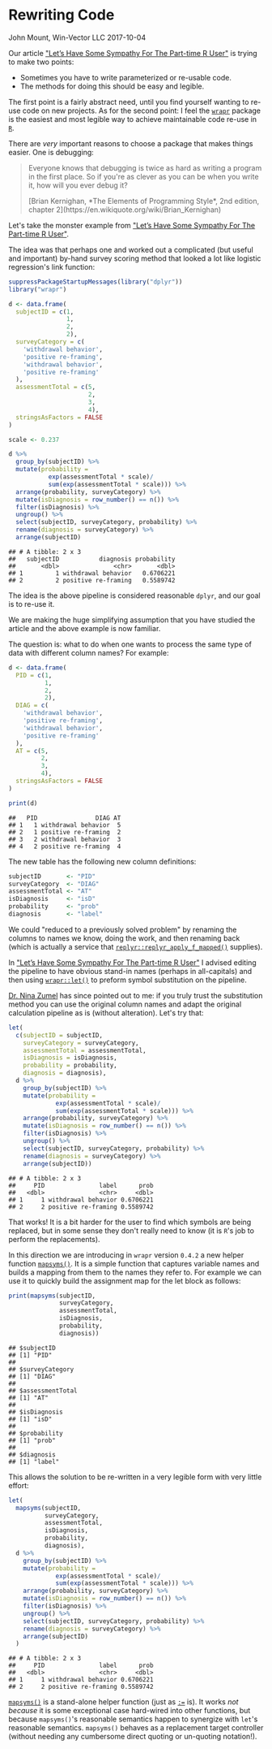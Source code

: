 Rewriting Code
================
John Mount, Win-Vector LLC
2017-10-04

Our article ["Let’s Have Some Sympathy For The Part-time R User"](http://www.win-vector.com/blog/2017/08/lets-have-some-sympathy-for-the-part-time-r-user/) is trying to make two points:

-   Sometimes you have to write parameterized or re-usable code.
-   The methods for doing this should be easy and legible.

The first point is a fairly abstract need, until you find yourself wanting to re-use code on new projects.
As for the second point: I feel the [`wrapr`](https://winvector.github.io/wrapr/) package is the easiest and most legible way to achieve maintainable code re-use in [`R`](https://cran.r-project.org).

There are *very* important reasons to choose a package that makes things easier. One is debugging:

> Everyone knows that debugging is twice as hard as writing a program in the first place. So if you're as clever as you can be when you write it, how will you ever debug it?
> <p/>
> [Brian Kernighan, *The Elements of Programming Style*, 2nd edition, chapter 2](https://en.wikiquote.org/wiki/Brian_Kernighan)

Let's take the monster example from ["Let’s Have Some Sympathy For The Part-time R User"](http://www.win-vector.com/blog/2017/08/lets-have-some-sympathy-for-the-part-time-r-user/).

The idea was that perhaps one and worked out a complicated (but useful and important) by-hand survey scoring method that looked a lot like logistic regression's link function:

``` r
suppressPackageStartupMessages(library("dplyr"))
library("wrapr")

d <- data.frame(
  subjectID = c(1,                   
                1,
                2,                   
                2),
  surveyCategory = c(
    'withdrawal behavior',
    'positive re-framing',
    'withdrawal behavior',
    'positive re-framing'
  ),
  assessmentTotal = c(5,                 
                      2,
                      3,                  
                      4),
  stringsAsFactors = FALSE
)

scale <- 0.237

d %>%
  group_by(subjectID) %>%
  mutate(probability =
           exp(assessmentTotal * scale)/
           sum(exp(assessmentTotal * scale))) %>%
  arrange(probability, surveyCategory) %>%
  mutate(isDiagnosis = row_number() == n()) %>%
  filter(isDiagnosis) %>%
  ungroup() %>%
  select(subjectID, surveyCategory, probability) %>%
  rename(diagnosis = surveyCategory) %>%
  arrange(subjectID)
```

    ## # A tibble: 2 x 3
    ##   subjectID           diagnosis probability
    ##       <dbl>               <chr>       <dbl>
    ## 1         1 withdrawal behavior   0.6706221
    ## 2         2 positive re-framing   0.5589742

The idea is the above pipeline is considered reasonable `dplyr`, and our goal is to re-use it.

We are making the huge simplifying assumption that you have studied the article and the above example is now familiar.

The question is: what to do when one wants to process the same type of data with different column names? For example:

``` r
d <- data.frame(
  PID = c(1,                   
          1,
          2,                   
          2),
  DIAG = c(
    'withdrawal behavior',
    'positive re-framing',
    'withdrawal behavior',
    'positive re-framing'
  ),
  AT = c(5,                 
         2,
         3,                  
         4),
  stringsAsFactors = FALSE
)

print(d)
```

    ##   PID                DIAG AT
    ## 1   1 withdrawal behavior  5
    ## 2   1 positive re-framing  2
    ## 3   2 withdrawal behavior  3
    ## 4   2 positive re-framing  4

The new table has the following new column definitions:

``` r
subjectID       <- "PID"
surveyCategory  <- "DIAG"
assessmentTotal <- "AT"
isDiagnosis     <- "isD"
probability     <- "prob"
diagnosis       <- "label"
```

We could "reduced to a previously solved problem" by renaming the columns to names we know, doing the work, and then renaming back (which is actually a service that [`replyr::replyr_apply_f_mapped()`](https://winvector.github.io/replyr/reference/replyr_apply_f_mapped.html) supplies).

In ["Let’s Have Some Sympathy For The Part-time R User"](http://www.win-vector.com/blog/2017/08/lets-have-some-sympathy-for-the-part-time-r-user/) I advised editing the pipeline to have obvious stand-in names (perhaps in all-capitals) and then using [`wrapr::let()`](https://winvector.github.io/wrapr/reference/let.html) to preform symbol substitution on the pipeline.

[Dr. Nina Zumel](https://ninazumel.com) has since pointed out to me: if you truly trust the substitution method you can use the original column names and adapt the original calculation pipeline as is (without alteration). Let's try that:

``` r
let(
  c(subjectID = subjectID,
    surveyCategory = surveyCategory, 
    assessmentTotal = assessmentTotal,
    isDiagnosis = isDiagnosis,
    probability = probability,
    diagnosis = diagnosis),
  d %>%
    group_by(subjectID) %>%
    mutate(probability =
             exp(assessmentTotal * scale)/
             sum(exp(assessmentTotal * scale))) %>%
    arrange(probability, surveyCategory) %>%
    mutate(isDiagnosis = row_number() == n()) %>%
    filter(isDiagnosis) %>%
    ungroup() %>%
    select(subjectID, surveyCategory, probability) %>%
    rename(diagnosis = surveyCategory) %>%
    arrange(subjectID))
```

    ## # A tibble: 2 x 3
    ##     PID               label      prob
    ##   <dbl>               <chr>     <dbl>
    ## 1     1 withdrawal behavior 0.6706221
    ## 2     2 positive re-framing 0.5589742

That works! It is a bit harder for the user to find which symbols are being replaced, but in some sense they don't really need to know (it is `R`'s job to perform the replacements).

In this direction we are introducing in `wrapr` version `0.4.2` a new helper function [`mapsyms()`](https://winvector.github.io/wrapr/reference/mapsyms.html). It is a simple function that captures variable names and builds a mapping from them to the names they refer to. For example we can use it to quickly build the assignment map for the let block as follows:

``` r
print(mapsyms(subjectID,
              surveyCategory, 
              assessmentTotal,
              isDiagnosis,
              probability,
              diagnosis))
```

    ## $subjectID
    ## [1] "PID"
    ## 
    ## $surveyCategory
    ## [1] "DIAG"
    ## 
    ## $assessmentTotal
    ## [1] "AT"
    ## 
    ## $isDiagnosis
    ## [1] "isD"
    ## 
    ## $probability
    ## [1] "prob"
    ## 
    ## $diagnosis
    ## [1] "label"

This allows the solution to be re-written in a very legible form with very little effort:

``` r
let(
  mapsyms(subjectID,
          surveyCategory, 
          assessmentTotal,
          isDiagnosis,
          probability,
          diagnosis),
  d %>%
    group_by(subjectID) %>%
    mutate(probability =
             exp(assessmentTotal * scale)/
             sum(exp(assessmentTotal * scale))) %>%
    arrange(probability, surveyCategory) %>%
    mutate(isDiagnosis = row_number() == n()) %>%
    filter(isDiagnosis) %>%
    ungroup() %>%
    select(subjectID, surveyCategory, probability) %>%
    rename(diagnosis = surveyCategory) %>%
    arrange(subjectID)
  )
```

    ## # A tibble: 2 x 3
    ##     PID               label      prob
    ##   <dbl>               <chr>     <dbl>
    ## 1     1 withdrawal behavior 0.6706221
    ## 2     2 positive re-framing 0.5589742

[`mapsyms()`](https://winvector.github.io/wrapr/reference/mapsyms.html) is a stand-alone helper function (just as [`:=`](https://winvector.github.io/wrapr/reference/named_map_builder.html) is). It works *not because* it is some exceptional case hard-wired into other functions, but because `mapsyms()`'s reasonable semantics happen to synergize with `let`'s reasonable semantics. `mapsyms()` behaves as a replacement target controller (without needing any cumbersome direct quoting or un-quoting notation!).
